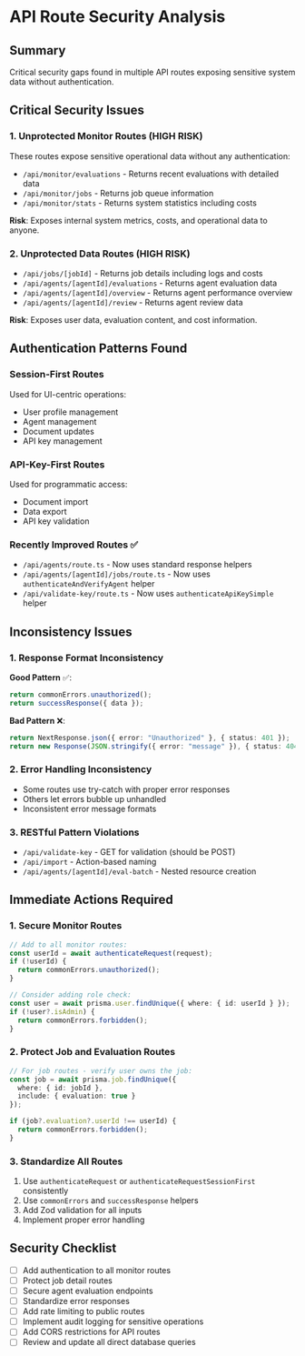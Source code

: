 # API Route Security Analysis

## Summary
Critical security gaps found in multiple API routes exposing sensitive system data without authentication.

## Critical Security Issues

### 1. Unprotected Monitor Routes (HIGH RISK)
These routes expose sensitive operational data without any authentication:

- `/api/monitor/evaluations` - Returns recent evaluations with detailed data
- `/api/monitor/jobs` - Returns job queue information
- `/api/monitor/stats` - Returns system statistics including costs

**Risk**: Exposes internal system metrics, costs, and operational data to anyone.

### 2. Unprotected Data Routes (HIGH RISK)
- `/api/jobs/[jobId]` - Returns job details including logs and costs
- `/api/agents/[agentId]/evaluations` - Returns agent evaluation data
- `/api/agents/[agentId]/overview` - Returns agent performance overview
- `/api/agents/[agentId]/review` - Returns agent review data

**Risk**: Exposes user data, evaluation content, and cost information.

## Authentication Patterns Found

### Session-First Routes
Used for UI-centric operations:
- User profile management
- Agent management
- Document updates
- API key management

### API-Key-First Routes
Used for programmatic access:
- Document import
- Data export
- API key validation

### Recently Improved Routes ✅
- `/api/agents/route.ts` - Now uses standard response helpers
- `/api/agents/[agentId]/jobs/route.ts` - Now uses `authenticateAndVerifyAgent` helper
- `/api/validate-key/route.ts` - Now uses `authenticateApiKeySimple` helper

## Inconsistency Issues

### 1. Response Format Inconsistency
**Good Pattern** ✅:
```typescript
return commonErrors.unauthorized();
return successResponse({ data });
```

**Bad Pattern** ❌:
```typescript
return NextResponse.json({ error: "Unauthorized" }, { status: 401 });
return new Response(JSON.stringify({ error: "message" }), { status: 404 });
```

### 2. Error Handling Inconsistency
- Some routes use try-catch with proper error responses
- Others let errors bubble up unhandled
- Inconsistent error message formats

### 3. RESTful Pattern Violations
- `/api/validate-key` - GET for validation (should be POST)
- `/api/import` - Action-based naming
- `/api/agents/[agentId]/eval-batch` - Nested resource creation

## Immediate Actions Required

### 1. Secure Monitor Routes
```typescript
// Add to all monitor routes:
const userId = await authenticateRequest(request);
if (!userId) {
  return commonErrors.unauthorized();
}

// Consider adding role check:
const user = await prisma.user.findUnique({ where: { id: userId } });
if (!user?.isAdmin) {
  return commonErrors.forbidden();
}
```

### 2. Protect Job and Evaluation Routes
```typescript
// For job routes - verify user owns the job:
const job = await prisma.job.findUnique({
  where: { id: jobId },
  include: { evaluation: true }
});

if (job?.evaluation?.userId !== userId) {
  return commonErrors.forbidden();
}
```

### 3. Standardize All Routes
1. Use `authenticateRequest` or `authenticateRequestSessionFirst` consistently
2. Use `commonErrors` and `successResponse` helpers
3. Add Zod validation for all inputs
4. Implement proper error handling

## Security Checklist
- [ ] Add authentication to all monitor routes
- [ ] Protect job detail routes
- [ ] Secure agent evaluation endpoints
- [ ] Standardize error responses
- [ ] Add rate limiting to public routes
- [ ] Implement audit logging for sensitive operations
- [ ] Add CORS restrictions for API routes
- [ ] Review and update all direct database queries